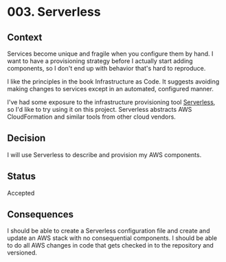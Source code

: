 # 003. Serverless

## Context

Services become unique and fragile when you configure them by hand. I want to have a provisioning strategy before I actually start adding components, so I don't end up with behavior that's hard to reproduce.

I like the principles in the book Infrastructure as Code. It suggests avoiding making changes to services except in an automated, configured manner.

I've had some exposure to the infrastructure provisioning tool [Serverless](https://serverless.com), so I'd like to try using it on this project. Serverless abstracts AWS CloudFormation and similar tools from other cloud vendors.

## Decision

I will use Serverless to describe and provision my AWS components.

## Status

Accepted

## Consequences

I should be able to create a Serverless configuration file and create and update an AWS stack with no consequential components. I should be able to do all AWS changes in code that gets checked in to the repository and versioned.
